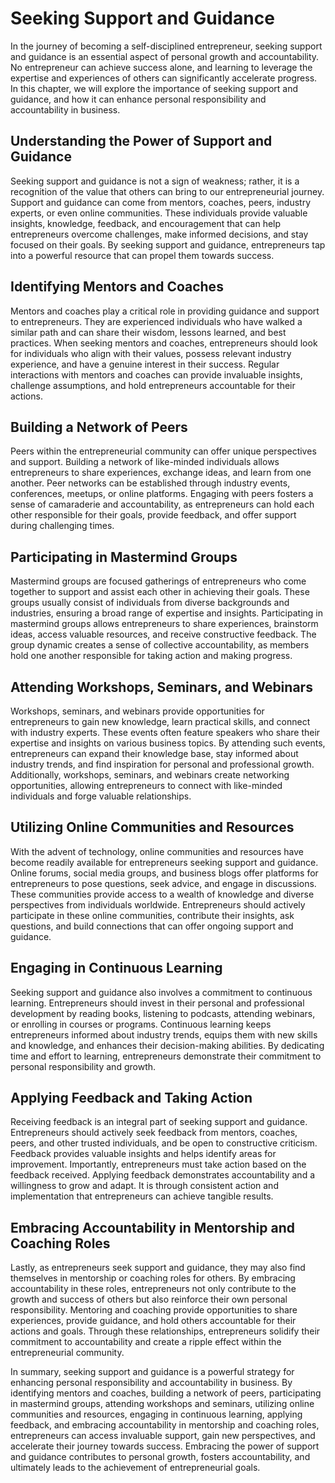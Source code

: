 Seeking Support and Guidance
=======================================

In the journey of becoming a self-disciplined entrepreneur, seeking support and guidance is an essential aspect of personal growth and accountability. No entrepreneur can achieve success alone, and learning to leverage the expertise and experiences of others can significantly accelerate progress. In this chapter, we will explore the importance of seeking support and guidance, and how it can enhance personal responsibility and accountability in business.

**Understanding the Power of Support and Guidance**
---------------------------------------------------

Seeking support and guidance is not a sign of weakness; rather, it is a recognition of the value that others can bring to our entrepreneurial journey. Support and guidance can come from mentors, coaches, peers, industry experts, or even online communities. These individuals provide valuable insights, knowledge, feedback, and encouragement that can help entrepreneurs overcome challenges, make informed decisions, and stay focused on their goals. By seeking support and guidance, entrepreneurs tap into a powerful resource that can propel them towards success.

**Identifying Mentors and Coaches**
-----------------------------------

Mentors and coaches play a critical role in providing guidance and support to entrepreneurs. They are experienced individuals who have walked a similar path and can share their wisdom, lessons learned, and best practices. When seeking mentors and coaches, entrepreneurs should look for individuals who align with their values, possess relevant industry experience, and have a genuine interest in their success. Regular interactions with mentors and coaches can provide invaluable insights, challenge assumptions, and hold entrepreneurs accountable for their actions.

**Building a Network of Peers**
-------------------------------

Peers within the entrepreneurial community can offer unique perspectives and support. Building a network of like-minded individuals allows entrepreneurs to share experiences, exchange ideas, and learn from one another. Peer networks can be established through industry events, conferences, meetups, or online platforms. Engaging with peers fosters a sense of camaraderie and accountability, as entrepreneurs can hold each other responsible for their goals, provide feedback, and offer support during challenging times.

**Participating in Mastermind Groups**
--------------------------------------

Mastermind groups are focused gatherings of entrepreneurs who come together to support and assist each other in achieving their goals. These groups usually consist of individuals from diverse backgrounds and industries, ensuring a broad range of expertise and insights. Participating in mastermind groups allows entrepreneurs to share experiences, brainstorm ideas, access valuable resources, and receive constructive feedback. The group dynamic creates a sense of collective accountability, as members hold one another responsible for taking action and making progress.

**Attending Workshops, Seminars, and Webinars**
-----------------------------------------------

Workshops, seminars, and webinars provide opportunities for entrepreneurs to gain new knowledge, learn practical skills, and connect with industry experts. These events often feature speakers who share their expertise and insights on various business topics. By attending such events, entrepreneurs can expand their knowledge base, stay informed about industry trends, and find inspiration for personal and professional growth. Additionally, workshops, seminars, and webinars create networking opportunities, allowing entrepreneurs to connect with like-minded individuals and forge valuable relationships.

**Utilizing Online Communities and Resources**
----------------------------------------------

With the advent of technology, online communities and resources have become readily available for entrepreneurs seeking support and guidance. Online forums, social media groups, and business blogs offer platforms for entrepreneurs to pose questions, seek advice, and engage in discussions. These communities provide access to a wealth of knowledge and diverse perspectives from individuals worldwide. Entrepreneurs should actively participate in these online communities, contribute their insights, ask questions, and build connections that can offer ongoing support and guidance.

**Engaging in Continuous Learning**
-----------------------------------

Seeking support and guidance also involves a commitment to continuous learning. Entrepreneurs should invest in their personal and professional development by reading books, listening to podcasts, attending webinars, or enrolling in courses or programs. Continuous learning keeps entrepreneurs informed about industry trends, equips them with new skills and knowledge, and enhances their decision-making abilities. By dedicating time and effort to learning, entrepreneurs demonstrate their commitment to personal responsibility and growth.

**Applying Feedback and Taking Action**
---------------------------------------

Receiving feedback is an integral part of seeking support and guidance. Entrepreneurs should actively seek feedback from mentors, coaches, peers, and other trusted individuals, and be open to constructive criticism. Feedback provides valuable insights and helps identify areas for improvement. Importantly, entrepreneurs must take action based on the feedback received. Applying feedback demonstrates accountability and a willingness to grow and adapt. It is through consistent action and implementation that entrepreneurs can achieve tangible results.

**Embracing Accountability in Mentorship and Coaching Roles**
-------------------------------------------------------------

Lastly, as entrepreneurs seek support and guidance, they may also find themselves in mentorship or coaching roles for others. By embracing accountability in these roles, entrepreneurs not only contribute to the growth and success of others but also reinforce their own personal responsibility. Mentoring and coaching provide opportunities to share experiences, provide guidance, and hold others accountable for their actions and goals. Through these relationships, entrepreneurs solidify their commitment to accountability and create a ripple effect within the entrepreneurial community.

In summary, seeking support and guidance is a powerful strategy for enhancing personal responsibility and accountability in business. By identifying mentors and coaches, building a network of peers, participating in mastermind groups, attending workshops and seminars, utilizing online communities and resources, engaging in continuous learning, applying feedback, and embracing accountability in mentorship and coaching roles, entrepreneurs can access invaluable support, gain new perspectives, and accelerate their journey towards success. Embracing the power of support and guidance contributes to personal growth, fosters accountability, and ultimately leads to the achievement of entrepreneurial goals.
